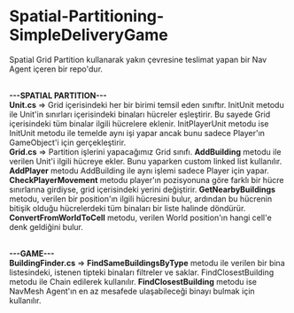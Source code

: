 # Spatial-Partitioning-SimpleDeliveryGame
Spatial Grid Partition kullanarak yakın çevresine teslimat yapan bir Nav Agent içeren bir repo'dur.<br><br>

<b>---SPATIAL PARTITION---</b><br>
<b>Unit.cs</b> => Grid içerisindeki her bir birimi temsil eden sınıftır. InitUnit metodu ile Unit'in sınırları içerisindeki binaları hücreler eşleştirir. Bu sayede Grid içerisindeki tüm binalar ilgili hücrelere eklenir. InitPlayerUnit metodu ise InitUnit metodu ile temelde aynı işi yapar ancak bunu sadece Player'ın GameObject'i için gerçekleştirir. <br>
<b>Grid.cs</b> => Partition işlerini yapacağımız Grid sınıfı. <b>AddBuilding</b> metodu ile verilen Unit'i ilgili hücreye ekler. Bunu yaparken custom linked list kullanılır. <b>AddPlayer</b> metodu AddBuilding ile aynı işlemi sadece Player için yapar. <b>CheckPlayerMovement</b> metodu player'ın pozisyonuna göre farklı bir hücre sınırlarına girdiyse, grid içerisindeki yerini değiştirir. <b>GetNearbyBuildings</b> metodu, verilen bir position'ın ilgili hücresini bulur, ardından bu hücrenin bitişik olduğu hücrelerdeki tüm binaları bir liste halinde döndürür. <b>ConvertFromWorldToCell</b> metodu, verilen World position'ın hangi cell'e denk geldiğini bulur.<br><br>

<b>---GAME---</b><br>
<b>BuildingFinder.cs</b> => <b>FindSameBuildingsByType</b> metodu ile verilen bir bina listesindeki, istenen tipteki binaları filtreler ve saklar. FindClosestBuilding metodu ile Chain edilerek kullanılır. <b>FindClosestBuilding</b> metodu ise NavMesh Agent'ın en az mesafede ulaşabileceği binayı bulmak için kullanılır.<br>

